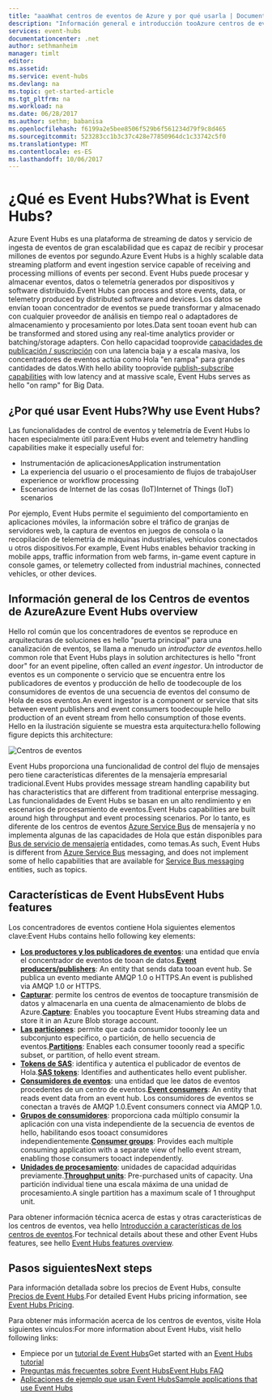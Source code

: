 ```yaml
---
title: "aaaWhat centros de eventos de Azure y por qué usarla | Documentos de Microsoft"
description: "Información general e introducción tooAzure centros de eventos - recopilación de telemetría de escala de nube de sitios Web, aplicaciones y dispositivos"
services: event-hubs
documentationcenter: .net
author: sethmanheim
manager: timlt
editor: 
ms.assetid: 
ms.service: event-hubs
ms.devlang: na
ms.topic: get-started-article
ms.tgt_pltfrm: na
ms.workload: na
ms.date: 06/28/2017
ms.author: sethm; babanisa
ms.openlocfilehash: f6199a2e5bee8506f529b6f561234d79f9c8d465
ms.sourcegitcommit: 523283cc1b3c37c428e77850964dc1c33742c5f0
ms.translationtype: MT
ms.contentlocale: es-ES
ms.lasthandoff: 10/06/2017
---
```

# <a name="what-is-event-hubs"></a><span data-ttu-id="7a3ca-103">¿Qué es Event Hubs?</span><span class="sxs-lookup"><span data-stu-id="7a3ca-103">What is Event Hubs?</span></span>

<span data-ttu-id="7a3ca-104">Azure Event Hubs es una plataforma de streaming de datos y servicio de ingesta de eventos de gran escalabilidad que es capaz de recibir y procesar millones de eventos por segundo.</span><span class="sxs-lookup"><span data-stu-id="7a3ca-104">Azure Event Hubs is a highly scalable data streaming platform and event ingestion service capable of receiving and processing millions of events per second.</span></span> <span data-ttu-id="7a3ca-105">Event Hubs puede procesar y almacenar eventos, datos o telemetría generados por dispositivos y software distribuido.</span><span class="sxs-lookup"><span data-stu-id="7a3ca-105">Event Hubs can process and store events, data, or telemetry produced by distributed software and devices.</span></span> <span data-ttu-id="7a3ca-106">Los datos se envían tooan concentrador de eventos se puede transformar y almacenado con cualquier proveedor de análisis en tiempo real o adaptadores de almacenamiento y procesamiento por lotes.</span><span class="sxs-lookup"><span data-stu-id="7a3ca-106">Data sent tooan event hub can be transformed and stored using any real-time analytics provider or batching/storage adapters.</span></span> <span data-ttu-id="7a3ca-107">Con hello capacidad tooprovide [capacidades de publicación / suscripción](https://msdn.microsoft.com/library/aa560414.aspx) con una latencia baja y a escala masiva, los concentradores de eventos actúa como Hola "en rampa" para grandes cantidades de datos.</span><span class="sxs-lookup"><span data-stu-id="7a3ca-107">With hello ability tooprovide [publish-subscribe capabilities](https://msdn.microsoft.com/library/aa560414.aspx) with low latency and at massive scale, Event Hubs serves as hello "on ramp" for Big Data.</span></span>

## <a name="why-use-event-hubs"></a><span data-ttu-id="7a3ca-108">¿Por qué usar Event Hubs?</span><span class="sxs-lookup"><span data-stu-id="7a3ca-108">Why use Event Hubs?</span></span>

<span data-ttu-id="7a3ca-109">Las funcionalidades de control de eventos y telemetría de Event Hubs lo hacen especialmente útil para:</span><span class="sxs-lookup"><span data-stu-id="7a3ca-109">Event Hubs event and telemetry handling capabilities make it especially useful for:</span></span>

* <span data-ttu-id="7a3ca-110">Instrumentación de aplicaciones</span><span class="sxs-lookup"><span data-stu-id="7a3ca-110">Application instrumentation</span></span>
* <span data-ttu-id="7a3ca-111">La experiencia del usuario o el procesamiento de flujos de trabajo</span><span class="sxs-lookup"><span data-stu-id="7a3ca-111">User experience or workflow processing</span></span>
* <span data-ttu-id="7a3ca-112">Escenarios de Internet de las cosas (IoT)</span><span class="sxs-lookup"><span data-stu-id="7a3ca-112">Internet of Things (IoT) scenarios</span></span>

<span data-ttu-id="7a3ca-113">Por ejemplo, Event Hubs permite el seguimiento del comportamiento en aplicaciones móviles, la información sobre el tráfico de granjas de servidores web, la captura de eventos en juegos de consola o la recopilación de telemetría de máquinas industriales, vehículos conectados u otros dispositivos.</span><span class="sxs-lookup"><span data-stu-id="7a3ca-113">For example, Event Hubs enables behavior tracking in mobile apps, traffic information from web farms, in-game event capture in console games, or telemetry collected from industrial machines, connected vehicles, or other devices.</span></span>

## <a name="azure-event-hubs-overview"></a><span data-ttu-id="7a3ca-114">Información general de los Centros de eventos de Azure</span><span class="sxs-lookup"><span data-stu-id="7a3ca-114">Azure Event Hubs overview</span></span>

<span data-ttu-id="7a3ca-115">Hello rol común que los concentradores de eventos se reproduce en arquitecturas de soluciones es hello "puerta principal" para una canalización de eventos, se llama a menudo un *introductor de eventos*.</span><span class="sxs-lookup"><span data-stu-id="7a3ca-115">hello common role that Event Hubs plays in solution architectures is hello "front door" for an event pipeline, often called an *event ingestor*.</span></span> <span data-ttu-id="7a3ca-116">Un introductor de eventos es un componente o servicio que se encuentra entre los publicadores de eventos y producción de hello de toodecouple de los consumidores de eventos de una secuencia de eventos del consumo de Hola de esos eventos.</span><span class="sxs-lookup"><span data-stu-id="7a3ca-116">An event ingestor is a component or service that sits between event publishers and event consumers toodecouple hello production of an event stream from hello consumption of those events.</span></span> <span data-ttu-id="7a3ca-117">Hello en la ilustración siguiente se muestra esta arquitectura:</span><span class="sxs-lookup"><span data-stu-id="7a3ca-117">hello following figure depicts this architecture:</span></span>

![Centros de eventos](./media/event-hubs-what-is-event-hubs/event_hubs_full_pipeline.png)

<span data-ttu-id="7a3ca-119">Event Hubs proporciona una funcionalidad de control del flujo de mensajes pero tiene características diferentes de la mensajería empresarial tradicional.</span><span class="sxs-lookup"><span data-stu-id="7a3ca-119">Event Hubs provides message stream handling capability but has characteristics that are different from traditional enterprise messaging.</span></span> <span data-ttu-id="7a3ca-120">Las funcionalidades de Event Hubs se basan en un alto rendimiento y en escenarios de procesamiento de eventos.</span><span class="sxs-lookup"><span data-stu-id="7a3ca-120">Event Hubs capabilities are built around high throughput and event processing scenarios.</span></span> <span data-ttu-id="7a3ca-121">Por lo tanto, es diferente de los centros de eventos [Azure Service Bus](https://azure.microsoft.com/services/service-bus/) de mensajería y no implementa algunas de las capacidades de Hola que están disponibles para [Bus de servicio de mensajería](/azure/service-bus-messaging/) entidades, como temas.</span><span class="sxs-lookup"><span data-stu-id="7a3ca-121">As such, Event Hubs is different from [Azure Service Bus](https://azure.microsoft.com/services/service-bus/) messaging, and does not implement some of hello capabilities that are available for [Service Bus messaging](/azure/service-bus-messaging/) entities, such as topics.</span></span>

## <a name="event-hubs-features"></a><span data-ttu-id="7a3ca-122">Características de Event Hubs</span><span class="sxs-lookup"><span data-stu-id="7a3ca-122">Event Hubs features</span></span>

<span data-ttu-id="7a3ca-123">Los concentradores de eventos contiene Hola siguientes elementos clave:</span><span class="sxs-lookup"><span data-stu-id="7a3ca-123">Event Hubs contains hello following key elements:</span></span>

- <span data-ttu-id="7a3ca-124">[**Los productores y los publicadores de eventos**](event-hubs-features.md#event-publishers): una entidad que envía el concentrador de eventos de tooan de datos.</span><span class="sxs-lookup"><span data-stu-id="7a3ca-124">[**Event producers/publishers**](event-hubs-features.md#event-publishers): An entity that sends data tooan event hub.</span></span> <span data-ttu-id="7a3ca-125">Se publica un evento mediante AMQP 1.0 o HTTPS.</span><span class="sxs-lookup"><span data-stu-id="7a3ca-125">An event is published via AMQP 1.0 or HTTPS.</span></span>
- <span data-ttu-id="7a3ca-126">[**Capturar**](event-hubs-features.md#capture): permite los centros de eventos de toocapture transmisión de datos y almacenarla en una cuenta de almacenamiento de blobs de Azure.</span><span class="sxs-lookup"><span data-stu-id="7a3ca-126">[**Capture**](event-hubs-features.md#capture): Enables you toocapture Event Hubs streaming data and store it in an Azure Blob storage account.</span></span>
- <span data-ttu-id="7a3ca-127">[**Las particiones**](event-hubs-features.md#partitions): permite que cada consumidor tooonly lee un subconjunto específico, o partición, de hello secuencia de eventos.</span><span class="sxs-lookup"><span data-stu-id="7a3ca-127">[**Partitions**](event-hubs-features.md#partitions): Enables each consumer tooonly read a specific subset, or partition, of hello event stream.</span></span>
- <span data-ttu-id="7a3ca-128">[**Tokens de SAS**](event-hubs-features.md#sas-tokens): identifica y autentica el publicador de eventos de Hola.</span><span class="sxs-lookup"><span data-stu-id="7a3ca-128">[**SAS tokens**](event-hubs-features.md#sas-tokens): Identifies and authenticates hello event publisher.</span></span>
- <span data-ttu-id="7a3ca-129">[**Consumidores de eventos**](event-hubs-features.md#event-consumers): una entidad que lee datos de eventos procedentes de un centro de eventos.</span><span class="sxs-lookup"><span data-stu-id="7a3ca-129">[**Event consumers**](event-hubs-features.md#event-consumers): An entity that reads event data from an event hub.</span></span> <span data-ttu-id="7a3ca-130">Los consumidores de eventos se conectan a través de AMQP 1.0.</span><span class="sxs-lookup"><span data-stu-id="7a3ca-130">Event consumers connect via AMQP 1.0.</span></span> 
- <span data-ttu-id="7a3ca-131">[**Grupos de consumidores**](event-hubs-features.md#consumer-groups): proporciona cada múltiplo consumir la aplicación con una vista independiente de la secuencia de eventos de hello, habilitando esos tooact consumidores independientemente.</span><span class="sxs-lookup"><span data-stu-id="7a3ca-131">[**Consumer groups**](event-hubs-features.md#consumer-groups): Provides each multiple consuming application with a separate view of hello event stream, enabling those consumers tooact independently.</span></span>
- <span data-ttu-id="7a3ca-132">[**Unidades de procesamiento**](event-hubs-features.md#capacity): unidades de capacidad adquiridas previamente.</span><span class="sxs-lookup"><span data-stu-id="7a3ca-132">[**Throughput units**](event-hubs-features.md#capacity): Pre-purchased units of capacity.</span></span> <span data-ttu-id="7a3ca-133">Una partición individual tiene una escala máxima de una unidad de procesamiento.</span><span class="sxs-lookup"><span data-stu-id="7a3ca-133">A single partition has a maximum scale of 1 throughput unit.</span></span>

<span data-ttu-id="7a3ca-134">Para obtener información técnica acerca de estas y otras características de los centros de eventos, vea hello [Introducción a características de los centros de eventos](event-hubs-features.md).</span><span class="sxs-lookup"><span data-stu-id="7a3ca-134">For technical details about these and other Event Hubs features, see hello [Event Hubs features overview](event-hubs-features.md).</span></span> 

## <a name="next-steps"></a><span data-ttu-id="7a3ca-135">Pasos siguientes</span><span class="sxs-lookup"><span data-stu-id="7a3ca-135">Next steps</span></span>

<span data-ttu-id="7a3ca-136">Para información detallada sobre los precios de Event Hubs, consulte [Precios de Event Hubs](https://azure.microsoft.com/pricing/details/event-hubs/).</span><span class="sxs-lookup"><span data-stu-id="7a3ca-136">For detailed Event Hubs pricing information, see [Event Hubs Pricing](https://azure.microsoft.com/pricing/details/event-hubs/).</span></span>

<span data-ttu-id="7a3ca-137">Para obtener más información acerca de los centros de eventos, visite Hola siguientes vínculos:</span><span class="sxs-lookup"><span data-stu-id="7a3ca-137">For more information about Event Hubs, visit hello following links:</span></span>

* <span data-ttu-id="7a3ca-138">Empiece por un [tutorial de Event Hubs](event-hubs-dotnet-standard-getstarted-send.md)</span><span class="sxs-lookup"><span data-stu-id="7a3ca-138">Get started with an [Event Hubs tutorial](event-hubs-dotnet-standard-getstarted-send.md)</span></span>
* [<span data-ttu-id="7a3ca-139">Preguntas más frecuentes sobre Event Hubs</span><span class="sxs-lookup"><span data-stu-id="7a3ca-139">Event Hubs FAQ</span></span>](event-hubs-faq.md)
* [<span data-ttu-id="7a3ca-140">Aplicaciones de ejemplo que usan Event Hubs</span><span class="sxs-lookup"><span data-stu-id="7a3ca-140">Sample applications that use Event Hubs</span></span>](https://github.com/Azure/azure-event-hubs/tree/master/samples)
 
 

